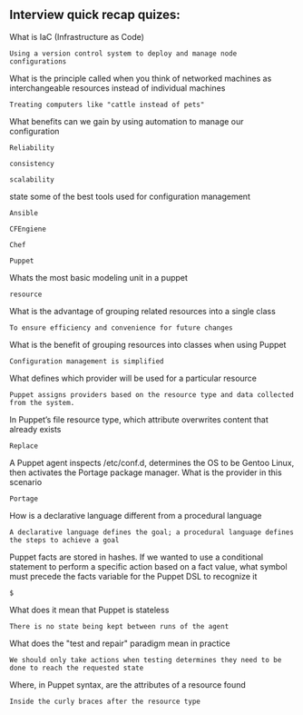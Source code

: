 


## Interview quick recap quizes:

What is IaC (Infrastructure as Code)

    Using a version control system to deploy and manage node configurations

What is the principle called when you think of networked machines as interchangeable resources instead of individual machines

    Treating computers like "cattle instead of pets"

What benefits can we gain by using automation to manage our configuration

    Reliability

    consistency

    scalability

state some of the best tools used for configuration management

    Ansible

    CFEngiene

    Chef

    Puppet

Whats the most basic modeling unit in a puppet

    resource

What is the advantage of grouping related resources into a single class

    To ensure efficiency and convenience for future changes

What is the benefit of grouping resources into classes when using Puppet

    Configuration management is simplified

What defines which provider will be used for a particular resource

    Puppet assigns providers based on the resource type and data collected from the system.

In Puppet’s file resource type, which attribute overwrites content that already exists

    Replace

A Puppet agent inspects /etc/conf.d, determines the OS to be Gentoo Linux, then activates the Portage package manager. What is the provider in this scenario

    Portage

How is a declarative language different from a procedural language

    A declarative language defines the goal; a procedural language defines the steps to achieve a goal

Puppet facts are stored in hashes. If we wanted to use a conditional statement to perform a specific action based on a fact value, what symbol must precede the facts variable for the Puppet DSL to recognize it

    $

What does it mean that Puppet is stateless

    There is no state being kept between runs of the agent

What does the "test and repair" paradigm mean in practice

    We should only take actions when testing determines they need to be done to reach the requested state

Where, in Puppet syntax, are the attributes of a resource found

    Inside the curly braces after the resource type

